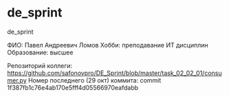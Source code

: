# de_sprint
de_sprint


ФИО: Павел Андреевич Ломов
Хобби: преподавание ИТ дисциплин
Образование: высшее

Репозиторий коллеги: https://github.com/safonovpro/DE_Sprint/blob/master/task_02_02_01/consumer.py
Номер последнего (29 окт) коммита: commit 1f387fb1c76e4ab170e5fff4d05566970eafdabb




